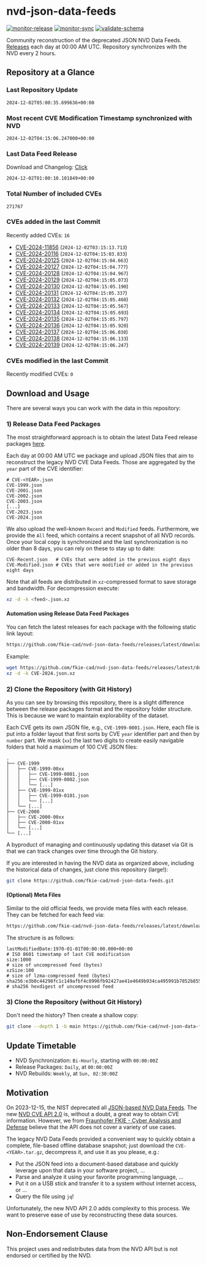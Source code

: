 # nvd-json-data-feeds

[![monitor-release](https://github.com/fkie-cad/nvd-json-data-feeds/actions/workflows/monitor_release.yml/badge.svg)](https://github.com/fkie-cad/nvd-json-data-feeds/actions/workflows/monitor_release.yml)
[![monitor-sync](https://github.com/fkie-cad/nvd-json-data-feeds/actions/workflows/monitor_sync.yml/badge.svg)](https://github.com/fkie-cad/nvd-json-data-feeds/actions/workflows/monitor_sync.yml)
[![validate-schema](https://github.com/fkie-cad/nvd-json-data-feeds/actions/workflows/validate_schema.yml/badge.svg)](https://github.com/fkie-cad/nvd-json-data-feeds/actions/workflows/validate_schema.yml)

Community reconstruction of the deprecated JSON NVD Data Feeds.
[Releases](https://github.com/fkie-cad/nvd-json-data-feeds/releases/latest) each day at 00:00 AM UTC.
Repository synchronizes with the NVD every 2 hours.

## Repository at a Glance

### Last Repository Update

```plain
2024-12-02T05:00:35.699636+00:00
```

### Most recent CVE Modification Timestamp synchronized with NVD

```plain
2024-12-02T04:15:06.247000+00:00
```

### Last Data Feed Release

Download and Changelog: [Click](https://github.com/fkie-cad/nvd-json-data-feeds/releases/latest)

```plain
2024-12-02T01:00:10.101849+00:00
```

### Total Number of included CVEs

```plain
271767
```

### CVEs added in the last Commit

Recently added CVEs: `16`

- [CVE-2024-11856](CVE-2024/CVE-2024-118xx/CVE-2024-11856.json) (`2024-12-02T03:15:13.713`)
- [CVE-2024-20116](CVE-2024/CVE-2024-201xx/CVE-2024-20116.json) (`2024-12-02T04:15:03.833`)
- [CVE-2024-20125](CVE-2024/CVE-2024-201xx/CVE-2024-20125.json) (`2024-12-02T04:15:04.663`)
- [CVE-2024-20127](CVE-2024/CVE-2024-201xx/CVE-2024-20127.json) (`2024-12-02T04:15:04.777`)
- [CVE-2024-20128](CVE-2024/CVE-2024-201xx/CVE-2024-20128.json) (`2024-12-02T04:15:04.967`)
- [CVE-2024-20129](CVE-2024/CVE-2024-201xx/CVE-2024-20129.json) (`2024-12-02T04:15:05.073`)
- [CVE-2024-20130](CVE-2024/CVE-2024-201xx/CVE-2024-20130.json) (`2024-12-02T04:15:05.190`)
- [CVE-2024-20131](CVE-2024/CVE-2024-201xx/CVE-2024-20131.json) (`2024-12-02T04:15:05.337`)
- [CVE-2024-20132](CVE-2024/CVE-2024-201xx/CVE-2024-20132.json) (`2024-12-02T04:15:05.460`)
- [CVE-2024-20133](CVE-2024/CVE-2024-201xx/CVE-2024-20133.json) (`2024-12-02T04:15:05.567`)
- [CVE-2024-20134](CVE-2024/CVE-2024-201xx/CVE-2024-20134.json) (`2024-12-02T04:15:05.693`)
- [CVE-2024-20135](CVE-2024/CVE-2024-201xx/CVE-2024-20135.json) (`2024-12-02T04:15:05.797`)
- [CVE-2024-20136](CVE-2024/CVE-2024-201xx/CVE-2024-20136.json) (`2024-12-02T04:15:05.920`)
- [CVE-2024-20137](CVE-2024/CVE-2024-201xx/CVE-2024-20137.json) (`2024-12-02T04:15:06.030`)
- [CVE-2024-20138](CVE-2024/CVE-2024-201xx/CVE-2024-20138.json) (`2024-12-02T04:15:06.133`)
- [CVE-2024-20139](CVE-2024/CVE-2024-201xx/CVE-2024-20139.json) (`2024-12-02T04:15:06.247`)


### CVEs modified in the last Commit

Recently modified CVEs: `0`



## Download and Usage

There are several ways you can work with the data in this repository:

### 1) Release Data Feed Packages

The most straightforward approach is to obtain the latest Data Feed release packages [here](https://github.com/fkie-cad/nvd-json-data-feeds/releases/latest).

Each day at 00:00 AM UTC we package and upload JSON files that aim to reconstruct the legacy NVD CVE Data Feeds.
Those are aggregated by the `year` part of the CVE identifier:

```
# CVE-<YEAR>.json
CVE-1999.json
CVE-2001.json
CVE-2002.json
CVE-2003.json
[...]
CVE-2023.json
CVE-2024.json
```

We also upload the well-known `Recent` and `Modified` feeds.
Furthermore, we provide the `All` feed, which contains a recent snapshot of all NVD records.
Once your local copy is synchronized and the last synchronization is no older than 8 days, you can rely on these to stay up to date:

```plain
CVE-Recent.json   # CVEs that were added in the previous eight days
CVE-Modified.json # CVEs that were modified or added in the previous eight days
```

Note that all feeds are distributed in `xz`-compressed format to save storage and bandwidth.
For decompression execute:

```sh
xz -d -k <feed>.json.xz
```

#### Automation using Release Data Feed Packages

You can fetch the latest releases for each package with the following static link layout:

```sh
https://github.com/fkie-cad/nvd-json-data-feeds/releases/latest/download/CVE-<YEAR>.json.xz
```

Example:

```sh
wget https://github.com/fkie-cad/nvd-json-data-feeds/releases/latest/download/CVE-2024.json.xz
xz -d -k CVE-2024.json.xz
```

### 2) Clone the Repository (with Git History)

As you can see by browsing this repository, there is a slight difference between the release packages format and the repository folder structure.
This is because we want to maintain explorability of the dataset.

Each CVE gets its own JSON file, e.g., `CVE-1999-0001.json`.
Here, each file is put into a folder layout that first sorts by CVE `year` identifier part and then by `number` part.
We mask (`xx`) the last two digits to create easily navigable folders that hold a maximum of 100 CVE JSON files:

```plain
.
├── CVE-1999
│   ├── CVE-1999-00xx
│   │   ├── CVE-1999-0001.json
│   │   ├── CVE-1999-0002.json
│   │   └── [...]
│   ├── CVE-1999-01xx
│   │   ├── CVE-1999-0101.json
│   │   └── [...]
│   └── [...]
├── CVE-2000
│   ├── CVE-2000-00xx
│   ├── CVE-2000-01xx
│   └── [...]
└── [...]
```

A byproduct of managing and continuously updating this dataset via Git is that we can track changes over time through the Git history.

If you are interested in having the NVD data as organized above, including the historical data of changes, just clone this repository (large!):

```sh
git clone https://github.com/fkie-cad/nvd-json-data-feeds.git
```

#### (Optional) Meta Files

Similar to the old official feeds, we provide meta files with each release. They can be fetched for each feed via:

```sh
https://github.com/fkie-cad/nvd-json-data-feeds/releases/latest/download/CVE-<YEAR>.meta
```

The structure is as follows:

```plain
lastModifiedDate:1970-01-01T00:00:00.000+00:00                          # ISO 8601 timestamp of last CVE modification
size:1000                                                               # size of uncompressed feed (bytes)
xzSize:100                                                              # size of lzma-compressed feed (bytes)
sha256:e3b0c44298fc1c149afbf4c8996fb92427ae41e4649b934ca495991b7852b855 # sha256 hexdigest of uncompressed feed
```

### 3) Clone the Repository (without Git History)

Don't need the history? Then create a shallow copy:

```sh
git clone --depth 1 -b main https://github.com/fkie-cad/nvd-json-data-feeds.git
```


## Update Timetable

* NVD Synchronization: `Bi-Hourly`, starting with `00:00:00Z`
* Release Packages: `Daily`, at `00:00:00Z`
* NVD Rebuilds: `Weekly`, at `Sun, 02:30:00Z`


## Motivation

On 2023-12-15, the NIST deprecated all [JSON-based NVD Data Feeds](https://nvd.nist.gov/vuln/data-feeds#divRetirementBanner-1).
The new [NVD CVE API 2.0](https://nvd.nist.gov/developers/vulnerabilities) is, without a doubt, a great way to obtain CVE information.
However, we from [Fraunhofer FKIE - Cyber Analysis and Defense](https://www.fkie.fraunhofer.de/en/departments/cad.html) believe that the API does not cover a variety of use cases.

The legacy NVD Data Feeds provided a convenient way to quickly obtain a complete, file-based offline database snapshot; just download the `CVE-<YEAR>.tar.gz`, decompress it, and use it as you please, e.g.:

- Put the JSON feed into a document-based database and quickly leverage upon that data in your software project, ...
- Parse and analyze it using your favorite programming language, ...
- Put it on a USB stick and transfer it to a system without internet access, or ...
- Query the file using `jq`!

Unfortunately, the new NVD API 2.0 adds complexity to this process.
We want to preserve ease of use by reconstructing these data sources.

## Non-Endorsement Clause

This project uses and redistributes data from the NVD API but is not endorsed or certified by the NVD.